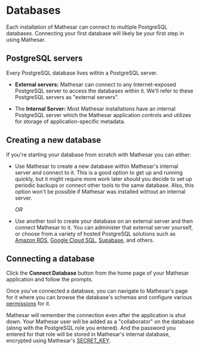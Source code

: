 # Databases

Each installation of Mathesar can connect to multiple PostgreSQL databases. Connecting your first database will likely be your first step in using Mathesar.

## PostgreSQL servers

Every PostgreSQL database lives within a PostgreSQL server.

- **External servers:** Mathesar can connect to any Internet-exposed PostgreSQL server to access the databases within it. We'll refer to these PostgreSQL servers as "external servers".

- The **Internal Server:** Most Mathesar installations have an internal PostgreSQL server which the Mathesar application controls and utilizes for storage of application-specific metadata.

## Creating a new database

If you're starting your database from scratch with Mathesar you can either:

- Use Mathesar to create a new database within Mathesar's internal server and connect to it. This is a good option to get up and running quickly, but it might require more work later should you decide to set up periodic backups or connect other tools to the same database. Also, this option won't be possible if Mathesar was installed without an internal server.

    _OR_

- Use another tool to create your database on an external server and then connect Mathesar to it. You can administer that external server yourself, or choose from a variety of hosted PostgreSQL solutions such as [Amazon RDS](https://aws.amazon.com/rds/postgresql/pricing/), [Google Cloud SQL](https://cloud.google.com/sql/postgresql), [Supabase](https://supabase.com/database), and others.

## Connecting a database

Click the **Connect Database** button from the home page of your Mathesar application and follow the prompts.

Once you've connected a database, you can navigate to Mathesar's page for it where you can browse the database's schemas and configure various [permissions](./permissions.md) for it.

Mathesar will remember the connection even after the application is shut down. Your Mathesar user will be added as a "collaborator" on the database (along with the PostgreSQL role you entered). And the password you entered for that role will be stored in Mathesar's internal database, encrypted using Mathesar's [SECRET_KEY](../configuration/env-variables.md#secret_key).

